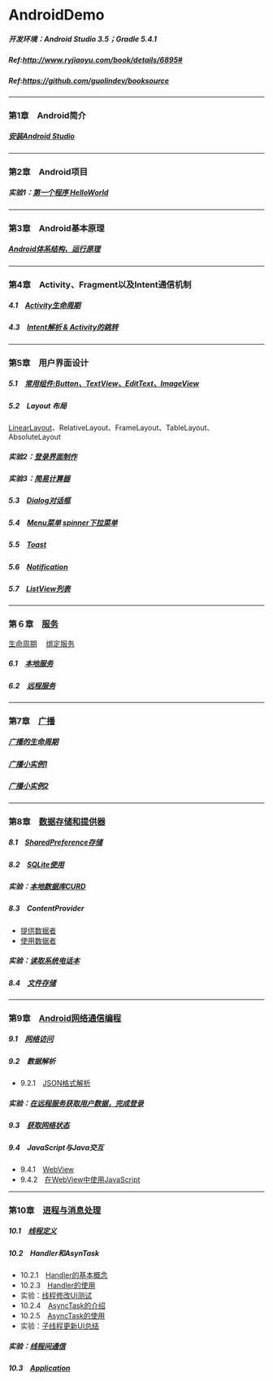 # AndroidDemo
##### 开发环境：Android Studio 3.5；Gradle 5.4.1

##### Ref:http://www.ryjiaoyu.com/book/details/6895#
##### Ref:https://github.com/guolindev/booksource
----------------------------------
### 第1章　Android简介
##### [安装Android Studio](https://github.com/HBU/AndroidDemo/tree/master/chapter01)　
----------------------------------
### 第2章　Android项目
##### 实验1：[第一个程序 HelloWorld](https://github.com/HBU/AndroidDemo/tree/master/chapter02)
----------------------------------
### 第3章　Android基本原理
##### [Android体系结构、运行原理](https://github.com/HBU/AndroidDemo/tree/master/chapter03)
----------------------------------
### 第4章　Activity、Fragment以及Intent通信机制
##### 4.1　[Activity生命周期](https://github.com/HBU/AndroidDemo/tree/master/chapter04/ActivityLifeDemo)
##### 4.3　[Intent解析 & Activity的跳转](https://github.com/HBU/AndroidDemo/tree/master/chapter04/Intent)
----------------------------------
### 第5章　用户界面设计　
##### 5.1　[常用组件:Button、TextView、EditText、ImageView](https://github.com/HBU/AndroidDemo/tree/master/chapter05/ViewExample)　
##### 5.2　Layout 布局
[LinearLayout](https://github.com/HBU/AndroidDemo/tree/master/chapter05/LayOut)、RelativeLayout、FrameLayout、TableLayout、AbsoluteLayout
##### 实验2：[登录界面制作](https://github.com/HBU/AndroidDemo/tree/master/chapter05/Login)
##### 实验3：[简易计算器](https://github.com/HBU/AndroidDemo/tree/master/chapter05/CalculatorDemo)
##### 5.3　[Dialog对话框](https://github.com/HBU/AndroidDemo/tree/master/chapter05/Dialog)　
##### 5.4　[Menu菜单](https://github.com/HBU/AndroidDemo/tree/master/chapter05/Menu) [spinner下拉菜单](https://github.com/HBU/AndroidDemo/tree/master/chapter05/Spineer)
##### 5.5　[Toast](https://github.com/HBU/AndroidDemo/tree/master/chapter05/ToastDemo)　　
##### 5.6　[Notification](https://github.com/HBU/AndroidDemo/tree/master/chapter05/Notification)
##### 5.7　[ListView列表](https://github.com/HBU/AndroidDemo/tree/master/chapter05/ListViewTest)　
----------------------------------
### 第６章　[服务](https://github.com/HBU/AndroidDemo/tree/master/chapter06)　
[生命周期](https://github.com/HBU/AndroidDemo/tree/master/chapter06/ServiceTest)　
[绑定服务](https://github.com/HBU/AndroidDemo/blob/master/chapter06/ServiceBind/ReadMe.md)
##### 6.1　[本地服务](https://github.com/HBU/AndroidDemo/tree/master/chapter06/PlayMedia)　
##### 6.2　[远程服务](https://github.com/HBU/AndroidDemo/tree/master/chapter06/remote_service)　
----------------------------------
### 第7章　[广播](https://github.com/HBU/AndroidDemo/tree/master/chapter07)　
##### [广播的生命周期](https://github.com/HBU/AndroidDemo/tree/master/chapter07/broadcast)　
##### [广播小实例1](https://github.com/HBU/AndroidDemo/tree/master/chapter07/BroadcastBattery)
##### [广播小实例2](https://github.com/HBU/AndroidDemo/tree/master/chapter07/BroadcastCustom)　
----------------------------------
### 第8章　[数据存储和提供器](https://github.com/HBU/AndroidDemo/tree/master/chapter08)　
##### 8.1　[SharedPreference存储](https://github.com/HBU/AndroidDemo/tree/master/chapter08/SharedPreferencesDemo)　
##### 8.2　[SQLite使用](https://github.com/HBU/AndroidDemo/tree/master/chapter08/DatabaseDemo)　
##### 实验：[本地数据库CURD](https://github.com/HBU/AndroidDemo/tree/master/chapter08/SqliteStudent)　
##### 8.3　ContentProvider 
- [提供数据者](https://github.com/HBU/AndroidDemo/tree/master/chapter08/DatabaseTest)
- [使用数据者](https://github.com/HBU/AndroidDemo/tree/master/chapter08/ProviderTest)
##### 实验：[读取系统电话本](https://github.com/HBU/AndroidDemo/tree/master/chapter08/ContactsTest)
##### 8.4　[文件存储](https://github.com/HBU/AndroidDemo/tree/master/chapter08/FilePersistenceTest)　
----------------------------------
### 第9章　[Android网络通信编程](https://github.com/HBU/AndroidDemo/tree/master/chapter09)　
##### 9.1　[网络访问](https://github.com/HBU/AndroidDemo/tree/master/chapter09/HttpURLConnection)
##### 9.2　数据解析　
- 9.2.1　[JSON格式解析](https://github.com/HBU/AndroidDemo/tree/master/chapter09/Json)　
##### 实验：[在远程服务获取用户数据，完成登录](https://github.com/HBU/AndroidDemo/tree/master/chapter09/Login)
##### 9.3　[获取网络状态](https://github.com/HBU/AndroidDemo/tree/master/chapter09/NetworkInfo)
##### 9.4　JavaScript与Java交互
- 9.4.1　[WebView](https://github.com/HBU/AndroidDemo/tree/master/chapter09/WebviewDemo)　
- 9.4.2　[在WebView中使用JavaScript](https://github.com/HBU/AndroidDemo/tree/master/chapter09/WebviewJavascriptDemo)
----------------------------------
### 第10章　[进程与消息处理](https://github.com/HBU/AndroidDemo/tree/master/chapter10)　
##### 10.1　[线程定义](https://github.com/HBU/AndroidDemo/tree/master/chapter10/ThreadDemo)　
##### 10.2　Handler和AsynTask　
- 10.2.1　[Handler的基本概念](https://github.com/HBU/AndroidDemo/tree/master/chapter10/Handler_learning)　　
- 10.2.3　[Handler的使用](https://github.com/HBU/AndroidDemo/tree/master/chapter10/HandlerDemo)　
- 实验：[线程修改UI测试](https://github.com/HBU/AndroidDemo/tree/master/chapter10/ThreadUpdateTest)
- 10.2.4　[AsyncTask的介绍](https://github.com/HBU/AndroidDemo/tree/master/chapter10/AsyncTask_learning)　
- 10.2.5　[AsyncTask的使用](https://github.com/HBU/AndroidDemo/tree/master/chapter10/AsyncTaskExample)　
- 实验：[子线程更新UI总结](https://github.com/HBU/AndroidDemo/tree/master/chapter10/UpdateUIinSubthread)
##### 实验：[线程间通信](https://github.com/HBU/AndroidDemo/tree/master/chapter10/CommSubThread)
##### 10.3　[Application](https://github.com/HBU/AndroidDemo/tree/master/chapter10/CustomApplication)　
